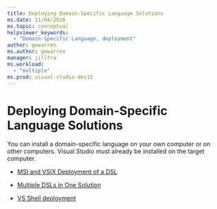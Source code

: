 ```yaml
---
title: Deploying Domain-Specific Language Solutions
ms.date: 11/04/2016
ms.topic: conceptual
helpviewer_keywords:
  - "Domain-Specific Language, deployment"
author: gewarren
ms.author: gewarren
manager: jillfra
ms.workload:
  - "multiple"
ms.prod: visual-studio-dev15
---
```

# Deploying Domain-Specific Language Solutions
You can install a domain-specific language on your own computer or on other computers. Visual Studio must already be installed on the target computer.

-   [MSI and VSIX Deployment of a DSL](../modeling/msi-and-vsix-deployment-of-a-dsl.md)

-   [Multiple DSLs in One Solution](../modeling/multiple-dsls-in-one-solution.md)

-   [VS Shell deployment](../modeling/vs-shell-deployment.md)